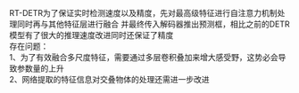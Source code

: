 RT-DETR为了保证实时检测速度以及精度，先对最高级特征进行自注意力机制处理同时再与其他特征层进行融合
并最终传入解码器推出预测框，相比之前的DETR模型有了很大的推理速度改进同时还保证了精度  
存在问题：  
1、为了有效融合多尺度特征，需要通过多层卷积叠加来增大感受野，这势必会导致参数量的上升  
2、网络提取的特征信息对交叠物体的处理还需进一步改进  
